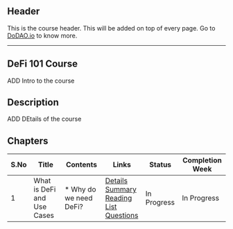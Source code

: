 ## Header
This is the course header. This will be added on top of every page. Go to [DoDAO.io](https://www.dodao.io) to know more.

 ---

 ## DeFi 101 Course
 ADD Intro to the course

 
 ## Description
 ADD DEtails of the course

 
 ## Chapters
 
 | S.No        | Title       | Contents   | Links      | Status      | Completion Week |
 | ----------- | ----------- |----------- |----------- | ----------- | ----------- |
 | 1      | What is DeFi and Use Cases | * Why do we need DeFi?| [Details](generated/topics/what-is-defi.md) <br/> [Summary](generated/summaries/intro-to-defi.md) <br/> [Reading List](generated/readings/intro-to-defi.md) <br/> [Questions](generated/questions/intro-to-defi.md) | In Progress | In Progress | 
